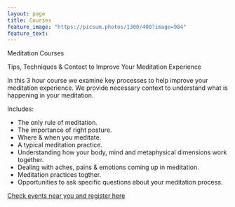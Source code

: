 ```yaml
---
layout: page
title: Courses
feature_image: "https://picsum.photos/1300/400?image=984"
feature_text: 
---
```


Meditation Courses 

Tips, Techniques & Contect to Improve Your Meditation Experience

In this 3 hour course we examine key processes to help improve your meditation experience. We provide necessary context to understand what is happening in your meditation.

Includes: 
* The only rule of meditation.
* The importance of right posture.
* Where & when you meditate.
* A typical meditation practice.
* Understanding how your body, mind and metaphysical dimensions work together.
* Dealing with aches, pains & emotions coming up in meditation.
* Meditation practices togther.
* Opportunities to ask specific questions about your meditation process.

[Check events near you and register here](https://petertwigg.com/events.md)
